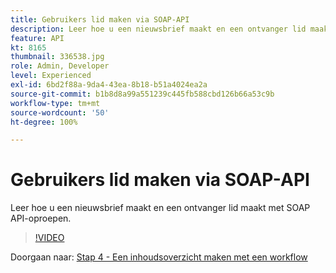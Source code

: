 ```yaml
---
title: Gebruikers lid maken via SOAP-API
description: Leer hoe u een nieuwsbrief maakt en een ontvanger lid maakt met SOAP API-oproepen.
feature: API
kt: 8165
thumbnail: 336538.jpg
role: Admin, Developer
level: Experienced
exl-id: 6bd2f88a-9da4-43ea-8b18-b51a4024ea2a
source-git-commit: b1b8d8a99a551239c445fb588cbd126b66a53c9b
workflow-type: tm+mt
source-wordcount: '50'
ht-degree: 100%

---
```


# Gebruikers lid maken via SOAP-API

Leer hoe u een nieuwsbrief maakt en een ontvanger lid maakt met SOAP API-oproepen.

>[!VIDEO](https://video.tv.adobe.com/v/336538?quality=12&learn=on)

Doorgaan naar: [Stap 4 - Een inhoudsoverzicht maken met een workflow](/help/tutorial-use-soap-apis/create-article-alert-delivery-overview.md)

